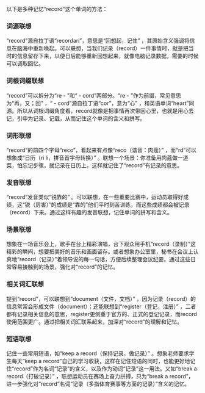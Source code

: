 以下是多种记忆“record”这个单词的方法：

### 词源联想
“record”源自拉丁语“recordari”，意思是“回想起，记住” ，其原始含义强调将信息在脑海中重新唤起。可以联想，当我们记录（record）一件事情时，就是把当时的信息留存下来，以便日后能够重新回想起来，就像电脑记录数据，需要的时候可以调取回忆。

### 词根词缀联想
“record”可以拆分为“re - ”和“ - cord”两部分。“re - ”作为前缀，常见意思为“再，又；回” ，“ - cord”源自拉丁语“cor”，意为“心” ，和英语单词“heart”同源。所以从词根词缀角度看，record就像是把事情再次带回心里，也就是用心去记，引申为记录、记载，从而记住这个单词的含义和拼写。

### 词形联想
“record”的前四个字母“reco”，看起来有点像“reco（谐音：肉蔻）” ，而“rd”可以想象成“日历（ri li，拼音首字母转换）” 。联想一个场景：你准备用肉蔻做一道菜，怕忘记步骤，就记录在日历上，这样就记住了“record”有记录的意思。

### 发音联想
“record”发音类似“锐靠的” 。可以联想，在一些重要比赛中，运动员取得好成绩，这“锐（厉害）”的成绩是“靠的”他们平时刻苦训练，而这些成绩都会被记录（record）下来。通过这样有趣的发音联想，记住单词的拼写和含义。

### 场景联想
想象在一场音乐会上，歌手在台上精彩演唱，台下观众用手机“record（录制）”这精彩的瞬间，想要把美好的音乐和画面留存。或者想象办公室里，秘书在会议上认真地“record（记录）”着领导说的每一句话，方便后续整理会议纪要。通过这些日常容易接触到的场景，强化对“record”的记忆。

### 相关词汇联想
提到“record”，可以联想到“document（文件，文档）” ，因为记录（record）的信息常常会形成文件（document）；还能联想到“register（登记，注册）” ，二者都有记录相关信息的意思，register更侧重于官方的、正式的登记记录，而record使用范围更广。通过把相关词汇联系起来，加深对“record”的理解和记忆。

### 短语联想
记住一些常用短语，如“keep a record（保持记录，做记录）” 。想象老师要求学生每天“keep a record”自己的学习收获，这样在记住短语的同时，也能更好地记住“record”作为名词“记录”的含义，以及作为动词“记录”这一用法。又如“break a record（打破记录）” ，联想运动员在赛场上奋力拼搏，只为“break a record”，进一步强化对“record”名词“记录（多指体育赛事等方面的记录）”含义的记忆。 
